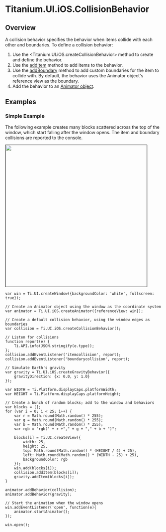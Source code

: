 # Titanium.UI.iOS.CollisionBehavior

<TypeHeader/>

## Overview

A collision behavior specifies the behavior when items collide with each other and boundaries.
To define a collision behavior:

  1. Use the <Titanium.UI.iOS.createCollisionBehavior> method to create and define the behavior.
  2. Use the [addItem](Titanium.UI.iOS.CollisionBehavior.addItem) method to add items to the behavior.
  3. Use the [addBoundary](Titanium.UI.iOS.CollisionBehavior.addBoundary) method to add custom
     boundaries for the item to collide with. By default, the behavior uses the Animator
     object's reference view as the boundary.
  4. Add the behavior to an [Animator object](Titanium.UI.iOS.Animator).

## Examples

### Simple Example

The following example creates many blocks scattered across the top of the window, which
start falling after the window opens.  The item and boundary collisions are reported to the
console.

<img src="images/animator/collision.gif" height="455" style="border:1px solid black"/>

    var win = Ti.UI.createWindow({backgroundColor: 'white', fullscreen: true});

    // Create an Animator object using the window as the coordinate system
    var animator = Ti.UI.iOS.createAnimator({referenceView: win});

    // Create a default collision behavior, using the window edges as boundaries
    var collision = Ti.UI.iOS.createCollisionBehavior();

    // Listen for collisions
    function report(e) {
        Ti.API.info(JSON.stringify(e.type));
    };
    collision.addEventListener('itemcollision', report);
    collision.addEventListener('boundarycollision', report);

    // Simulate Earth's gravity
    var gravity = Ti.UI.iOS.createGravityBehavior({
        gravityDirection: {x: 0.0, y: 1.0}
    });

    var WIDTH = Ti.Platform.displayCaps.platformWidth;
    var HEIGHT = Ti.Platform.displayCaps.platformHeight;

    // Create a bunch of random blocks; add to the window and behaviors
    var blocks = [];
    for (var i = 0; i < 25; i++) {
        var r = Math.round(Math.random() * 255);
        var g = Math.round(Math.random() * 255);
        var b = Math.round(Math.random() * 255);
        var rgb = 'rgb(' + r +"," + g + "," + b + ")";

        blocks[i] = Ti.UI.createView({
            width: 25,
            height: 25,
            top: Math.round(Math.random() * (HEIGHT / 4) + 25),
            left: Math.round(Math.random() * (WIDTH - 25) + 25),
            backgroundColor: rgb
        });
        win.add(blocks[i]);
        collision.addItem(blocks[i]);
        gravity.addItem(blocks[i]);
    }

    animator.addBehavior(collision);
    animator.addBehavior(gravity);

    // Start the animation when the window opens
    win.addEventListener('open', function(e){
        animator.startAnimator();
    });

    win.open();

<ApiDocs/>
